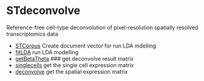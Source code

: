 ﻿# STdeconvolve

Reference-free cell-type deconvolution of pixel-resolution spatially resolved transcriptomics data

+ [STCorpus](STdeconvolve/STCorpus.1) Create document vector for run LDA mdelling
+ [fitLDA](STdeconvolve/fitLDA.1) run LDA modelling
+ [getBetaTheta](STdeconvolve/getBetaTheta.1) ### get deconvolve result matrix
+ [singlecells](STdeconvolve/singlecells.1) get the single cell expression matrix
+ [deconvolve](STdeconvolve/deconvolve.1) get the spatial expression matrix
